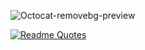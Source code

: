 ![Octocat-removebg-preview](https://github.com/SuryaSudh/SuryaSudh/assets/83531525/bc36a71d-73db-43b1-aa5b-88974abf7e58)


<!-- Quote -->
[![Readme Quotes](https://quotes-github-readme.vercel.app/api?type=horizontal&theme=dracula )](https://github.com/piyushsuthar/github-readme-quotes)
